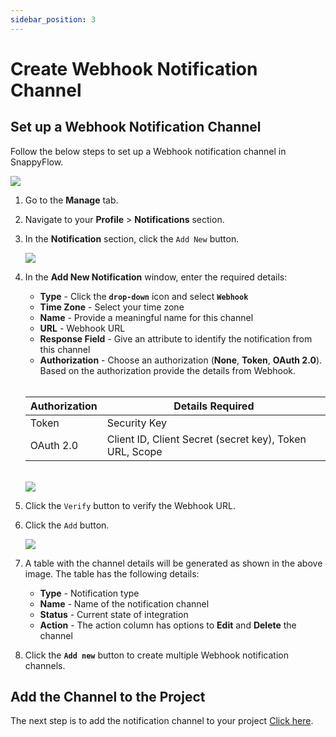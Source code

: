 ```yaml
---
sidebar_position: 3 
---
```

# Create Webhook Notification Channel

## Set up a Webhook Notification Channel

Follow the below steps to set up a Webhook notification channel in SnappyFlow.

<img src="/img/Notifications/Webhook/image_4.png" />

1. Go to the **Manage** tab.

2. Navigate to your **Profile** > **Notifications** section.

3. In the **Notification** section, click the `Add New` button.

   <img src="/img/Notifications/Webhook/image_5.png" />

4. In the **Add New Notification** window, enter the required details:

   - **Type** - Click the **`drop-down`** icon and select **`Webhook`**
   - **Time Zone** - Select your time zone
   - **Name** - Provide a meaningful name for this channel
   - **URL** - Webhook URL
   - **Response Field** - Give an attribute to identify the notification from this channel
   - **Authorization** - Choose an authorization (**None**, **Token**, **OAuth 2.0**). Based on the authorization provide the details from Webhook.

   <br/>

   | **Authorization** | **Details Required** |
   | ----------------- | ---------------------- |
   | Token         | Security Key    |
   |OAuth 2.0| Client ID, Client Secret (secret key), Token URL, Scope|

   <br/>

   <img src="/img/Notifications/Webhook/image_5.png" />

5. Click the `Verify`  button to verify the Webhook URL.

6. Click the `Add` button.

   <img src="/img/Notifications/Webhook/image_7.png" />

7. A table with the channel details will be generated as shown in the above image. The table has the following details:

   - **Type** - Notification type
   - **Name** - Name of the notification channel
   - **Status** - Current state of integration
   - **Action** - The action column has options to **Edit** and **Delete** the channel

8. Click the **`Add new`** button to create multiple Webhook notification channels.

## Add the Channel to the Project

The next step is to add the notification channel to your project [Click here](/docs/sidebar-sf-selfhosted-turbo/Alerts_notifications/Notifications/Map_Notification_Alerts/map_projects_to_channels).

